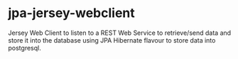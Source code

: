 # jpa-jersey-webclient
Jersey Web Client to listen to a REST Web Service to retrieve/send data and store it into the database using JPA Hibernate flavour to store data into postgresql.
